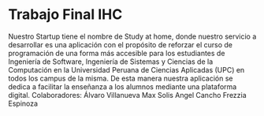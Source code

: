 # Trabajo Final IHC
Nuestro Startup tiene el nombre de Study at home, donde nuestro servicio a desarrollar es una aplicación con el propósito de reforzar el curso de programación de una forma más accesible para los estudiantes de Ingeniería de Software, Ingeniería de Sistemas y Ciencias de la Computación en la Universidad Peruana de Ciencias Aplicadas (UPC) en todos los campus de la misma. De esta manera nuestra aplicación se dedica a facilitar la enseñanza a los alumnos mediante una plataforma digital. 
Colaboradores:
Álvaro Villanueva
Max Solis 
Angel Cancho
Frezzia Espinoza
